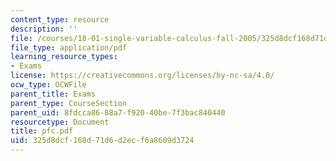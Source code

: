 ```yaml
---
content_type: resource
description: ''
file: /courses/18-01-single-variable-calculus-fall-2005/325d8dcf168d71d6d2ecf6a8609d3724_pfc.pdf
file_type: application/pdf
learning_resource_types:
- Exams
license: https://creativecommons.org/licenses/by-nc-sa/4.0/
ocw_type: OCWFile
parent_title: Exams
parent_type: CourseSection
parent_uid: 8fdcca86-88a7-f920-40be-7f3bac840440
resourcetype: Document
title: pfc.pdf
uid: 325d8dcf-168d-71d6-d2ec-f6a8609d3724
---
```


